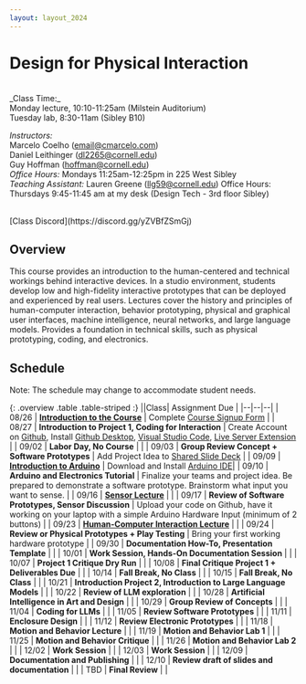 ```yaml
---
layout: layout_2024
---
```


# Design for Physical Interaction

<br>
_Class Time:_<br>
Monday lecture, 10:10-11:25am (Milstein Auditorium)<br>
Tuesday lab, 8:30-11am (Sibley B10)
<br>

_Instructors:_<br>
Marcelo Coelho (email@cmarcelo.com) <br>
Daniel Leithinger (dl2265@cornell.edu) <br>
Guy Hoffman (hoffman@cornell.edu) <br>
_Office Hours:_ Mondays 11:25am-12:25pm in 225 West Sibley
<br>
_Teaching Assistant:_
Lauren Greene (llg59@cornell.edu) 
Office Hours: Thursdays 9:45-11:45 am at my desk (Design Tech - 3rd floor Sibley)

<br>
[Class Discord](https://discord.gg/yZVBfZSmGj) <br>

## Overview

This course provides an introduction to the human-centered and technical workings behind interactive devices. In a studio environment, students develop low and high-fidelity interactive prototypes that can be deployed and experienced by real users. Lectures cover the history and principles of human-computer interaction, behavior prototyping, physical and graphical user interfaces, machine intelligence, neural networks, and large language models. Provides a foundation in technical skills, such as physical prototyping, coding, and electronics.

## Schedule

Note: The schedule may change to accommodate student needs.

{: .overview .table .table-striped :}
||Class| Assignment Due |
|--|--|--|
| 08/26 | **[Introduction to the Course](https://docs.google.com/presentation/d/1ZTG53sUKXACfSIj7Zp71ydn2wSpk5urqkSMYfDW2lRY/pub?start=false&loop=false&delayms=60000)** | Complete [Course Signup Form](https://forms.gle/VwFWdcDoEJ7FAkKF8) |
| 08/27 | **Introduction to Project 1, Coding for Interaction** | Create Account on [Github](https://www.github.com), Install [Github Desktop](https://desktop.github.com/download/), [Visual Studio Code](https://code.visualstudio.com/), [Live Server Extension](https://marketplace.visualstudio.com/items?itemName=ritwickdey.LiveServer) |
| 09/02 | **Labor Day, No Course** | |
| 09/03 | **Group Review Concept + Software Prototypes** | Add Project Idea to [Shared Slide Deck](https://docs.google.com/presentation/d/1nPA-pEm2d8oMHKwnvGtVtrBMm9XHkcXSTPuNbsq3EDE/edit?usp=sharing) |
| 09/09 | **[Introduction to Arduino](https://docs.google.com/presentation/d/1-upq__piHs2nBALpfcCTWOotfzjlqjRjmOKbiOG6b6w/edit?usp=sharing)** | Download and Install [Arduino IDE](https://www.arduino.cc)|
| 09/10 | **Arduino and Electronics Tutorial** | Finalize your teams and project idea. Be prepared to demonstrate a software prototype. Brainstorm what input you want to sense. |
| 09/16 | **[Sensor Lecture](https://docs.google.com/presentation/d/1-upq__piHs2nBALpfcCTWOotfzjlqjRjmOKbiOG6b6w/edit?usp=sharing)** | |
| 09/17 | **Review of Software Prototypes, Sensor Discussion** | Upload your code on Github, have it working on your laptop with a simple Arduino Hardware Input (minimum of 2 buttons) |
| 09/23 | **[Human-Computer Interaction Lecture](https://docs.google.com/presentation/d/11n7V-bVd3RkNYw781vqa4dWFluEc7v2fOz9V6s4piAo/edit?usp=sharing)** | |
| 09/24 | **Review or Physical Prototypes + Play Testing** | Bring your first working hardware prototype |
| 09/30 | **Documentation How-To, Presentation Template** | |
| 10/01 | **Work Session, Hands-On Documentation Session** | |
| 10/07 | **Project 1 Critique Dry Run** | |
| 10/08 | **Final Critique Project 1 + Deliverables Due** | |
| 10/14 | **Fall Break, No Class** | |
| 10/15 | **Fall Break, No Class** | |
| 10/21 | **Introduction Project 2, Introduction to Large Language Models** | |
| 10/22 | **Review of LLM exploration** | |
| 10/28 | **Artificial Intelligence in Art and Design** | |
| 10/29 | **Group Review of Concepts** | |
| 11/04 | **Coding for LLMs** | |
| 11/05 | **Review Software Prototypes** | |
| 11/11 | **Enclosure Design** | |
| 11/12 | **Review Electronic Prototypes** | |
| 11/18 | **Motion and Behavior Lecture** | |
| 11/19 | **Motion and Behavior Lab 1** | |
| 11/25 | **Motion and Behavior Critique** | |
| 11/26 | **Motion and Behavior Lab 2** | |
| 12/02 | **Work Session** | |
| 12/03 | **Work Session** | |
| 12/09 | **Documentation and Publishing** | |
| 12/10 | **Review draft of slides and documentation** | |
| TBD | **Final Review** | |
